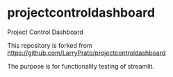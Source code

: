 # projectcontroldashboard
Project Control Dashboard

This repository is forked from https://github.com/LarryPrato/projectcontroldashboard

The purpose is for functionality testing of streamlit.
